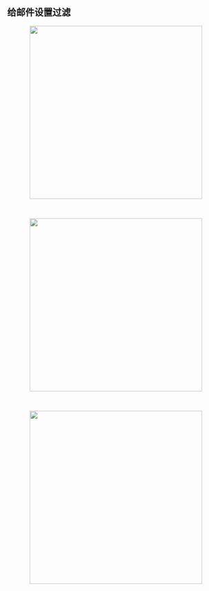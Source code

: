 ## 给邮件设置过滤

<p align="center"><img src="https://cdn.jsdelivr.net/gh/zb9678/img9@main/im1/08.04:11:12:31.png" style="width:400px;"></p><br>


<p align="center"><img src="https://cdn.jsdelivr.net/gh/zb9678/img9@main/im1/08.04:11:14:01.png" style="width:400px;"></p><br>


<p align="center"><img src="https://cdn.jsdelivr.net/gh/zb9678/img9@main/im1/08.04:11:15:37.png" style="width:400px;"></p><br>
















